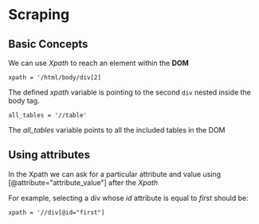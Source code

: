 # Scraping

## Basic Concepts

We can use _Xpath_ to reach an element within the **DOM**

```
xpath = '/html/body/div[2]
```

The defined _xpath_ variable is pointing to the second `div` nested inside the body tag.

```
all_tables = '//table'
```

The _all_tables_ variable points to all the included tables in the DOM

## Using attributes

In the Xpath we can ask for a particular attribute and value using [@attribute="attribute_value"] after the _Xpath_

For example, selecting a div whose _id_ attribute is equal to _first_ should be:

```
xpath = '//div[@id="first"]
```
